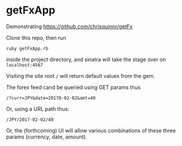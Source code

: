 # getFxApp

Demonstrating https://github.com/chrisquinnr/getFx

Clone this repo, then run 

`ruby getFxApp.rb`

inside the project directory, and sinatra will take the stage over on `localhost:4567`

Visiting the site root `/` will return default values from the gem.

The forex feed cand be queried using GET params thus

`/?curr=JPY&date=20170-02-02&amt=40`

Or, using a URL path thus:

`/JPY/2017-02-02/40`

Or, the (forthcoming) UI will allow various combinations of these three params (currency, date, amount).




